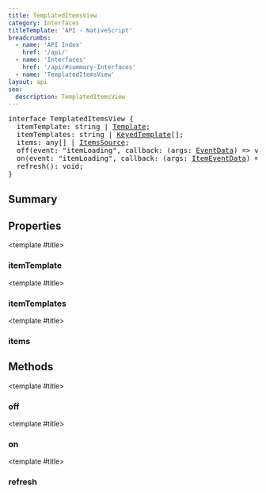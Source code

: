 ```yaml
---
title: TemplatedItemsView
category: Interfaces
titleTemplate: 'API - NativeScript'
breadcrumbs: 
  - name: 'API Index'
    href: '/api/'
  - name: 'Interfaces'
    href: '/api/#summary-Interfaces'
  - name: 'TemplatedItemsView'
layout: api
seo:
  description: TemplatedItemsView
---
```


<!-- This page is auto generated, do not edit manually. -->
<!-- Run "yarn generate:api-docs" to regenerate -->

<script setup lang="ts">
  import { provide } from "vue";
  import API_DATA from "./TemplatedItemsView.data.json";
  
  provide('API_DATA', API_DATA);
</script>

<APIRefHierarchy v-once />

<pre class="not-prose [&_a]:text-blue-400 [&_a]:no-underline">interface TemplatedItemsView {
  itemTemplate: string | <a href="/api/interface/Template">Template</a>;
  itemTemplates: string | <a href="/api/interface/KeyedTemplate">KeyedTemplate</a>[];
  items: any[] | <a href="/api/interface/ItemsSource">ItemsSource</a>;
  off(event: "itemLoading", callback: (args: <a href="/api/interface/EventData">EventData</a>) => void, thisArg?: any): void;
  on(event: "itemLoading", callback: (args: <a href="/api/interface/ItemEventData">ItemEventData</a>) => void, thisArg?: any): void;
  refresh(): void;
}</pre>

## <Heading ignore>Summary</Heading>

<APIRefSummary v-once />

## Properties

<div class="">

<APIRef for="18091" v-once>

<template #title>

### itemTemplate

</template>

</APIRef>

</div>

<div class="isOptional">

<APIRef for="18092" v-once>

<template #title>

### itemTemplates

</template>

</APIRef>

</div>

<div class="">

<APIRef for="18090" v-once>

<template #title>

### items

</template>

</APIRef>

</div>

## Methods

<div class="">

<APIRef for="18103" v-once>

<template #title>

### off

</template>

</APIRef>

</div>

<div class="">

<APIRef for="18095" v-once>

<template #title>

### on

</template>

</APIRef>

</div>

<div class="">

<APIRef for="18093" v-once>

<template #title>

### refresh

</template>

</APIRef>

</div>
